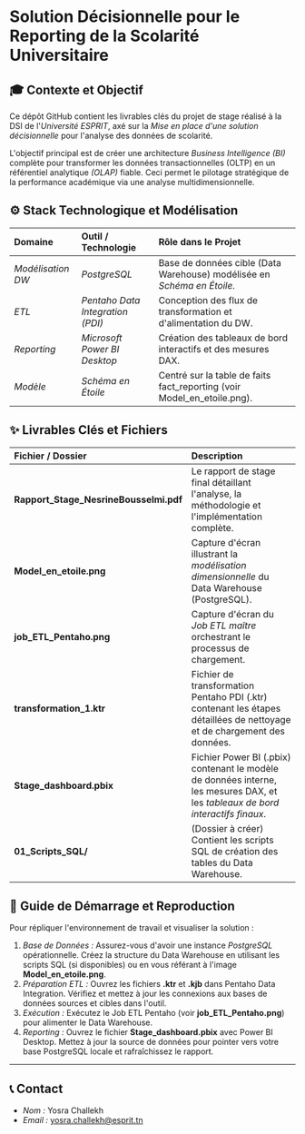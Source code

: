# Solution Décisionnelle pour le Reporting de la Scolarité Universitaire

## 🎓 Contexte et Objectif

Ce dépôt GitHub contient les livrables clés du projet de stage réalisé à la DSI de l'*Université ESPRIT*, axé sur la *Mise en place d'une solution décisionnelle* pour l'analyse des données de scolarité.

L'objectif principal est de créer une architecture *Business Intelligence (BI)* complète pour transformer les données transactionnelles (OLTP) en un référentiel analytique *(OLAP)* fiable. Ceci permet le pilotage stratégique de la performance académique via une analyse multidimensionnelle.

## ⚙️ Stack Technologique et Modélisation

| Domaine | Outil / Technologie | Rôle dans le Projet |
| :--- | :--- | :--- |
| *Modélisation DW* | *PostgreSQL* | Base de données cible (Data Warehouse) modélisée en *Schéma en Étoile*. |
| *ETL* | *Pentaho Data Integration (PDI)* | Conception des flux de transformation et d'alimentation du DW. |
| *Reporting* | *Microsoft Power BI Desktop* | Création des tableaux de bord interactifs et des mesures DAX. |
| *Modèle* | *Schéma en Étoile* | Centré sur la table de faits fact_reporting (voir Model_en_etoile.png). |

## ✨ Livrables Clés et Fichiers

| Fichier / Dossier | Description |
| :--- | :--- |
| **Rapport_Stage_NesrineBousselmi.pdf**| Le rapport de stage final détaillant l'analyse, la méthodologie et l'implémentation complète. |
| **Model_en_etoile.png** | Capture d'écran illustrant la *modélisation dimensionnelle* du Data Warehouse (PostgreSQL). |
| **job_ETL_Pentaho.png** | Capture d'écran du *Job ETL maître* orchestrant le processus de chargement. |
| **transformation_1.ktr** | Fichier de transformation Pentaho PDI (.ktr) contenant les étapes détaillées de nettoyage et de chargement des données. |
| **Stage_dashboard.pbix** | Fichier Power BI (.pbix) contenant le modèle de données interne, les mesures DAX, et les *tableaux de bord interactifs finaux*. |
| **01_Scripts_SQL/** | (Dossier à créer) Contient les scripts SQL de création des tables du Data Warehouse. |

## 🚀 Guide de Démarrage et Reproduction

Pour répliquer l'environnement de travail et visualiser la solution :

1.  *Base de Données :* Assurez-vous d'avoir une instance *PostgreSQL* opérationnelle. Créez la structure du Data Warehouse en utilisant les scripts SQL (si disponibles) ou en vous référant à l'image **Model_en_etoile.png**.
2.  *Préparation ETL :* Ouvrez les fichiers **.ktr** et **.kjb** dans Pentaho Data Integration. Vérifiez et mettez à jour les connexions aux bases de données sources et cibles dans l'outil.
3.  *Exécution :* Exécutez le Job ETL Pentaho (voir **job_ETL_Pentaho.png**) pour alimenter le Data Warehouse.
4.  *Reporting :* Ouvrez le fichier **Stage_dashboard.pbix** avec Power BI Desktop. Mettez à jour la source de données pour pointer vers votre base PostgreSQL locale et rafraîchissez le rapport.

---

## 📞 Contact

* *Nom :* Yosra Challekh
* *Email :* yosra.challekh@esprit.tn

